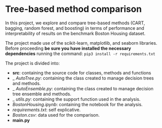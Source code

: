 # Tree-based method comparison

In this project, we explore and compare tree-based methods (CART, bagging, random forest, and boosting) in terms of performance and interpretability of results on the benchmark Boston Housing dataset.

The project made use of the scikit-learn, matplotlib, and seaborn libraries.
Before proceeding **be sure you have installed the necessary dependencies** running the command:
`pip3 install -r requirements.txt`


The project is divided into:
- **src**: containing the source code for classes, methods and functions 
-   _ *AutoTree.py*: containing the class created to manage decision trees and methods.
-   _ *AutoEnsemble.py*: containing the class created to manage decision tree ensemble and methods.
-   _ *utils.py*: containing the support function used in the analysis.
- _BostonHousing.ipynb_: containing the notebook for the analysis.
- _requirements.txt_: self explicative.
- _Boston.csv_: data used for the comparison.
- **main.py**
 
